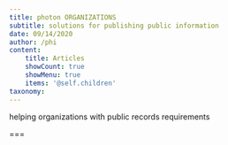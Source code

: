 ```yaml
---
title: photon ORGANIZATIONS
subtitle: solutions for publishing public information
date: 09/14/2020
author: /phi
content:
    title: Articles
    showCount: true
    showMenu: true
    items: '@self.children'
taxonomy:
---
```


helping organizations with public records requirements

===



